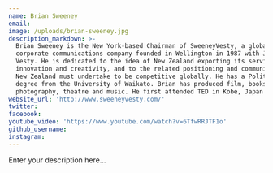 ```yaml
---
name: Brian Sweeney
email:
image: /uploads/brian-sweeney.jpg
description_markdown: >-
  Brian Sweeney is the New York-based Chairman of SweeneyVesty, a global
  corporate communications company founded in Wellington in 1987 with Jane
  Vesty. He is dedicated to the idea of New Zealand exporting its services,
  innovation and creativity, and to the related positioning and communications
  New Zealand must undertake to be competitive globally. He has a Politics
  degree from the University of Waikato. Brian has produced film, books,
  photography, theatre and music. He first attended TED in Kobe, Japan in 1994.
website_url: 'http://www.sweeneyvesty.com/'
twitter:
facebook:
youtube_video: 'https://www.youtube.com/watch?v=6TfwRRJTF1o'
github_username:
instagram:
---
```


Enter your description here...

